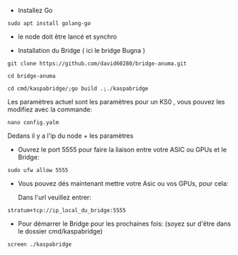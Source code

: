 - Installez Go 

```sudo apt install golang-go```

- le node doit être lancé et synchro 

- Installation du Bridge ( ici le bridge Bugna )

```git clone https://github.com/david60280/bridge-anuma.git```

```cd bridge-anuma```

```cd cmd/kaspabridge/;go build .;./kaspabridge```

 Les paramètres actuel sont les paramètres pour un KS0 , vous pouvez les modifiez avec la commande:

```nano config.yalm```

Dedans il y a l'ip du node + les paramètres

- Ouvrez le port 5555 pour faire la liaison entre votre ASIC ou GPUs et le Bridge:

```sudo ufw allow 5555```

- Vous pouvez dés maintenant mettre votre Asic ou vos GPUs, pour cela:

  Dans l'url veuillez entrer:

```stratum+tcp://ip_local_du_bridge:5555```

- Pour démarrer le Bridge pour les prochaines fois:
(soyez sur d'être dans le dossier cmd/kaspabridge)

```screen ./kaspabridge```
